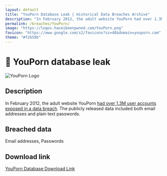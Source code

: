 ```yaml
---
layout: default
title: "YouPorn Database Leak | Historical Data Breaches Archive"
description: "In February 2012, the adult website YouPorn had over 1.3M user accounts exposed in a data breach. The publicly released data included both email addresses and plain text passwords."
permalink: /breaches/YouPorn/
image: "https://logos.haveibeenpwned.com/YouPorn.png"
favicon: "https://www.google.com/s2/favicons?sz=48&domain=youporn.com"
theme: "#f2659b"
---
```


# 🔞 YouPorn database leak

![YouPorn Logo](https://logos.haveibeenpwned.com/YouPorn.png)

## Description

In February 2012, the adult website YouPorn <a href="https://redirect.trace.rip/?url=http://www.huffingtonpost.com/2012/02/22/youporn-hacked-email-addresses-passwords_n_1294502.html" target="_blank" rel="noopener">had over 1.3M user accounts exposed in a data breach</a>. The publicly released data included both email addresses and plain text passwords.

## Breached data

Email addresses, Passwords

## Download link

[YouPorn Database Download Link](https://redirect.trace.rip/?url=https://buzzheavier.com/zx6j0qf0pi0i)
